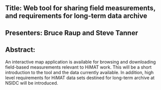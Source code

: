 ## Title:  Web tool for sharing field measurements, and requirements for long-term data archive

## Presenters:  Bruce Raup and Steve Tanner 

## Abstract:

An interactive map application is available for browsing and downloading field-based measurements relevant to HiMAT work. This will be a short introduction to the tool and the data currently available. In addition, high level requirements for HiMAT data sets destined for long-term archive at NSIDC will be introduced.